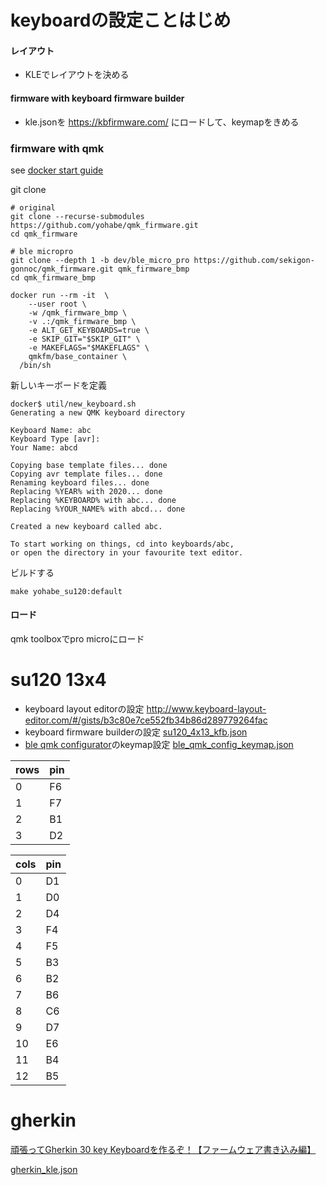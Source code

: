 # keyboardの設定ことはじめ

#### レイアウト
* KLEでレイアウトを決める


#### firmware with keyboard firmware builder
* kle.jsonを https://kbfirmware.com/ にロードして、keymapをきめる

### firmware with qmk

see [docker start guide](https://docs.qmk.fm/#/getting_started_docker?id=docker-quick-start)

git clone
```
# original
git clone --recurse-submodules https://github.com/yohabe/qmk_firmware.git
cd qmk_firmware
```

```
# ble micropro
git clone --depth 1 -b dev/ble_micro_pro https://github.com/sekigon-gonnoc/qmk_firmware.git qmk_firmware_bmp
cd qmk_firmware_bmp
```

```
docker run --rm -it  \
	--user root \
	-w /qmk_firmware_bmp \
	-v .:/qmk_firmware_bmp \
	-e ALT_GET_KEYBOARDS=true \
	-e SKIP_GIT="$SKIP_GIT" \
	-e MAKEFLAGS="$MAKEFLAGS" \
	qmkfm/base_container \
  /bin/sh
```



新しいキーボードを定義
```
docker$ util/new_keyboard.sh
Generating a new QMK keyboard directory

Keyboard Name: abc
Keyboard Type [avr]:
Your Name: abcd

Copying base template files... done
Copying avr template files... done
Renaming keyboard files... done
Replacing %YEAR% with 2020... done
Replacing %KEYBOARD% with abc... done
Replacing %YOUR_NAME% with abcd... done

Created a new keyboard called abc.

To start working on things, cd into keyboards/abc,
or open the directory in your favourite text editor.
```

ビルドする
```
make yohabe_su120:default
```


#### ロード
qmk toolboxでpro microにロード

# su120 13x4
* keyboard layout editorの設定 http://www.keyboard-layout-editor.com/#/gists/b3c80e7ce552fb34b86d289779264fac
* keyboard firmware builderの設定 [su120_4x13_kfb.json](./su120_4x13_kfb.json)
* [ble qmk configurator](https://sekigon-gonnoc.github.io/qmk_configurator/)のkeymap設定 [ble_qmk_config_keymap.json](./ble_qmk_config_keymap.json)

|rows|pin|
|--|--|
|0|F6|
|1|F7|
|2|B1|
|3|D2|

|cols|pin|
|--|--|
|0|D1|
|1|D0|
|2|D4|
|3|F4|
|4|F5|
|5|B3|
|6|B2|
|7|B6|
|8|C6|
|9|D7|
|10|E6|
|11|B4|
|12|B5|


# gherkin
[頑張ってGherkin 30 key Keyboardを作るぞ！【ファームウェア書き込み編】](https://romly.com/archives/2017/11/gherkin_firmware.html)

[gherkin_kle.json](./gherkin_kle.json)




